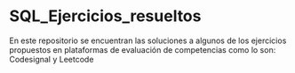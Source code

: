 # SQL_Ejercicios_resueltos
En este repositorio se encuentran las soluciones a algunos de los ejercicios propuestos en plataformas de evaluación de competencias como lo son: Codesignal y Leetcode

